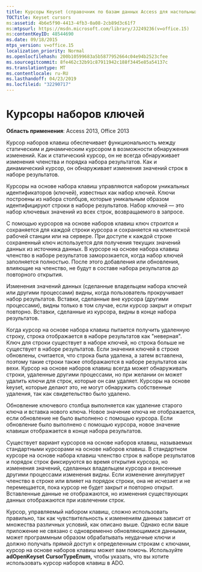 ```yaml
---
title: Курсоры Keyset (справочник по базам данных Access для настольных ПК)
TOCTitle: Keyset cursors
ms:assetid: 4b6e5f90-4413-4fb3-0a08-2cb89d3c61f7
ms:mtpsurl: https://msdn.microsoft.com/library/JJ249236(v=office.15)
ms:contentKeyID: 48544690
ms.date: 09/18/2015
mtps_version: v=office.15
localization_priority: Normal
ms.openlocfilehash: 200b10599683a5b5877952664c04e94b2523cfee
ms.sourcegitcommit: 8fe462c32b91c87911942c188f3445e85a54137c
ms.translationtype: MT
ms.contentlocale: ru-RU
ms.lasthandoff: 04/23/2019
ms.locfileid: "32290717"
---
```

# <a name="keyset-cursors"></a>Курсоры наборов ключей

**Область применения**: Access 2013, Office 2013

Курсор наборов клавиш обеспечивает функциональность между статическим и динамическим курсором в возможности обнаружения изменений. Как и статический курсор, он не всегда обнаруживает изменения членства и порядка набора результатов. Как и динамический курсор, он обнаруживает изменения значений строк в наборе результатов.

Курсоры на основе набора клавиш управляются набором уникальных идентификаторов (ключей), известных как набор ключей. Ключи построены из набора столбцов, которые уникальным образом идентифицируют строки в наборе результатов. Набор ключей — это набор ключевых значений из всех строк, возвращаемого в запросе.

С помощью курсоров на основе наборов клавиш ключ строится и сохраняется для каждой строки курсора и сохраняется на клиентской рабочей станции или на сервере. При доступе к каждой строке сохраненный ключ используется для получения текущих значений данных из источника данных. В курсоре на основе набора клавиш членство в наборе результатов заморозкается, когда набор ключей заполняется полностью. После этого добавления или обновления, влияющие на членство, не будут в составе набора результатов до повторного открытия.

Изменения значений данных (сделанные владельцем набора ключей или другими процессами) видны, когда пользователь прокручивает набор результатов. Вставки, сделанные вне курсора (другими процессами), видны только в том случае, если курсор закрыт и открыт повторно. Вставки, сделанные из курсора, видны в конце набора результатов.

Когда курсор на основе набора клавиш пытается получить удаленную строку, строка отображается в наборе результатов как "неверная". Ключ для строки существует в наборе ключей, но строка больше не существует в наборе результатов. Если значения ключей в строке обновлены, считается, что строка была удалена, а затем вставлена, поэтому такие строки также отображаются в наборе результатов как вехи. Курсор на основе наборов клавиш всегда может обнаруживать строки, удаленные другими процессами, но при желании он может удалить ключи для строк, которые он сам удаляет. Курсоры на основе keyset, которые делают это, не могут обнаружить собственные удаления, так как свидетельство было удалено.

Обновление ключевого столбца выполняется как удаление старого ключа и вставка нового ключа. Новое значение ключа не отображается, если обновление не было выполнено с помощью курсора. Если обновление было выполнено с помощью курсора, новое значение клавиши отображается в конце набора результатов.

Существует вариант курсоров на основе наборов клавиш, называемых стандартными курсорами на основе наборов клавиш. В стандартном курсоре на основе набора клавиш членство строк в наборе результатов и порядок строк фиксируются во время открытия курсора, но изменения значений, сделанных владельцем курсора и внесенные другими процессами изменения видны. Если изменение аннулирует членство в строке или влияет на порядок строки, она не исчезает и не перемещается, пока курсор не будет закрыт и повторно открыт. Вставленные данные не отображаются, но изменения существующих данных отображаются при извлечении строк.

Курсор, управляемый набором клавиш, сложно использовать правильно, так как чувствительность к изменениям данных зависит от множества различных условий, как описано выше. Однако если ваше приложение не связано с одновременно обновляющимися данными, может программным образом обрабатывать неудачные ключи и должно получать прямой доступ к определенным строкам с ключами, курсор на основе наборов клавиш может вам помочь. Используйте **adOpenKeyset** **CursorTypeEnum,** чтобы указать, что вы хотите использовать курсор наборов клавиш в ADO.

